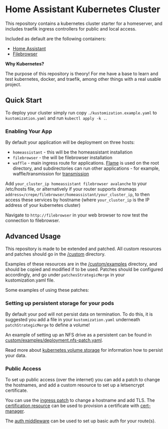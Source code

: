 # Home Assistant Kubernetes Cluster

This repository contains a kubernetes cluster starter for a homeserver, and includes traefik ingress controllers for public and local access.

Included as default are the following containers:

* [Home Assistant](https://www.home-assistant.io/)
* [Filebrowser](https://github.com/filebrowser/filebrowser)

**Why Kubernetes?**

The purpose of this repository is theory! For me have a base to learn and test kubernetes, docker, and traefik, among other things with a real usable project.

## Quick Start

To deploy your cluster simply run copy `./kustomization.example.yaml` to `kustomization.yaml` and run `kubectl apply -k .`.

### Enabling Your App

By default your application will be deployment on three hosts:

* `homeassistant` - this will be the homeassistant installation
* `filebrowser` - the will be filebrowser installation
* `waffle` - main ingress route for applications. [Flame](https://github.com/pawelmalak/flame) is used on the root directory, and subdirectories can run other applications - for example, waffle/transmission for [transmission](https://github.com/linuxserver/docker-transmission)

Add `your_cluster_ip homeassistant filebrowser avalanche` to your /etc/hosts file, or alternatively if your router supports dnsmaqs `address=/crepe/filebrowser/homeassistant/your_cluster_ip`, to then access these services by hostname (where `your_cluster_ip` is the IP address of your kubernetes cluster)

Navigate to `http://filebrowser` in your web browser to now test the connection to filebrowser.

## Advanced Usage

This repository is made to be extended and patched. All custom resources and patches should go in the [/custom](./custom) directory.

Examples of these resources are in the [/custom/examples](./custom/examples) directory, and should be copied and modified if to be used. Patches should be configured accordingly, and go under `patchesStrategicMerge` in your kustomization.yaml file.

Some examples of using these patches:

### Setting up persistent storage for your pods

By default your pod will not persist data on termination. To do this, it is suggested you add a file in your `kustomization.yaml` underneath `patchStrategicMerge` to define a volume!

An example of setting up an NFS drive as a persistent can be found in [custom/examples/deployment.nfs-patch.yaml](./custom/examples/deployment.nfs-patch.yaml).

Read more about [kubernetes volume storage](https://kubernetes.io/docs/concepts/storage/) for information how to persist your data.

### Public Access

To set up public access (over the internet) you can add a patch to change the hostnames, and add a custom resource to set up a letsencrypt certificate.

You can use the [ingress patch](./custom/examples/ingress.public-patch.yaml) to change a hostname and add TLS. The [certification resource](./custom/examples/ingress.certificate.yaml) can be used to provision a certificate with [cert-manager](https://cert-manager.io/).

The [auth middleware](./custom/examples/middleware-auth.yaml) can be used to set up basic auth for your route(s).


